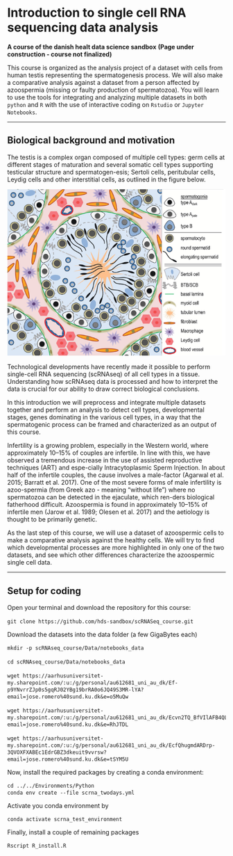 # Introduction to single cell RNA sequencing data analysis
**A course of the danish healt data science sandbox**
**(Page under construction - course not finalized)**

This course is organized as the analysis project of a dataset with cells from human testis representing the spermatogenesis process. We will also make a comparative analysis against a dataset from a person affected by azoospermia (missing or faulty production of spermatozoa). You will learn to use the tools for integrating and analyzing multiple datasets in both `python` and `R` with the use of interactive coding on `Rstudio` or `Jupyter Notebooks`. 

---------------------

## Biological background and motivation

The testis is a complex organ composed of multiple cell types: germ cells at different stages of maturation and several somatic cell types supporting testicular structure and spermatogen-esis; Sertoli cells, peritubular cells, Leydig cells and other interstitial cells, as outlined in the figure below.

![](img/celltypes.png)

Technological developments have recently made it possible to perform single-cell RNA sequencing (scRNAseq) of all cell types in a tissue. Understanding how scRNAseq data is processed and how to interpret the data is crucial for our ability to draw correct biological conclusions.

In this introduction we will preprocess and integrate multiple datasets together and perform an analysis to detect cell types, developmental stages, genes dominating in the various cell types, in a way that the spermatogenic process can be framed and characterized as an output of this course.

Infertility is a growing problem, especially in the Western world, where approximately 10–15% of couples are infertile. In line with this, we have observed a tremendous increase in the use of assisted reproductive techniques (ART) and espe-cially Intracytoplasmic Sperm Injection.  In about half of the infertile couples, the cause involves a male-factor (Agarwal et al. 2015; Barratt et al. 2017). One of the most severe forms of male infertility is azoo-spermia (from Greek azo - meaning “without life”) where no spermatozoa can be detected in the ejaculate, which ren-ders biological fatherhood difficult. Azoospermia is found in approximately 10–15% of infertile men (Jarow et al. 1989; Olesen et al. 2017) and the aetiology is thought to be primarily genetic.  

As the last step of this course, we will use a dataset of azoospermic cells to make a comparative analysis against the healthy cells. We will try to find which developmental processes are more highlighted in only one of the two datasets, and see which other differences characterize the azoospermic single cell data.

---------------------

## Setup for coding

Open your terminal and download the repository for this course:

`git clone https://github.com/hds-sandbox/scRNASeq_course.git`

Download the datasets into the data folder (a few GigaBytes each)

```
mkdir -p scRNAseq_course/Data/notebooks_data

cd scRNAseq_course/Data/notebooks_data

wget https://aarhusuniversitet-my.sharepoint.com/:u:/g/personal/au612681_uni_au_dk/Ef-p9YNvrrZJp0s5gqRJ02YBg19brRA0o6JQ49S3MR-lYA?email=jose.romero%40sund.ku.dk&e=o5MuQw

wget https://aarhusuniversitet-my.sharepoint.com/:u:/g/personal/au612681_uni_au_dk/Ecvn2TQ_BfVIlAFB4QLvJrEBaBGx1Rqcr_itY0U8jlS2gg?email=jose.romero%40sund.ku.dk&e=RhJTDL

wget https://aarhusuniversitet-my.sharepoint.com/:u:/g/personal/au612681_uni_au_dk/EcfQhugmdARDrp-3QVOXFXABEc1EdrGBZ3dkeuit9vvrsw?email=jose.romero%40sund.ku.dk&e=tSYM5U
```

Now, install the required packages by creating a conda environment:

```
cd ../../Environments/Python
conda env create --file scrna_twodays.yml
```

Activate you conda environment by

```
conda activate scrna_test_environment
```

Finally, install a couple of remaining packages

```
Rscript R_install.R
```